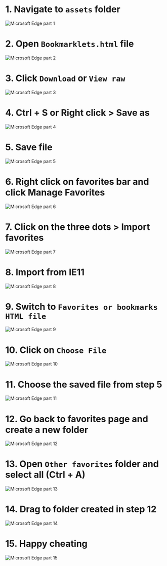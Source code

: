 # 1. Navigate to `assets` folder

![Microsoft Edge part 1](</tutorial/edge/part%20(1).png>)

# 2. Open `Bookmarklets.html` file

![Microsoft Edge part 2](</tutorial/edge/part%20(2).png>)

# 3. Click `Download` or `View raw`

![Microsoft Edge part 3](</tutorial/edge/part%20(3).png>)

# 4. Ctrl + S or Right click > Save as

![Microsoft Edge part 4](</tutorial/edge/part%20(4).png>)

# 5. Save file

![Microsoft Edge part 5](</tutorial/edge/part%20(5).png>)

# 6. Right click on favorites bar and click Manage Favorites

![Microsoft Edge part 6](</tutorial/edge/part%20(6).png>)

# 7. Click on the three dots > Import favorites

![Microsoft Edge part 7](</tutorial/edge/part%20(7).png>)

# 8. Import from IE11

![Microsoft Edge part 8](</tutorial/edge/part%20(8).png>)

# 9. Switch to `Favorites or bookmarks HTML file`

![Microsoft Edge part 9](</tutorial/edge/part%20(9).png>)

# 10. Click on `Choose File`

![Microsoft Edge part 10](</tutorial/edge/part%20(10).png>)

# 11. Choose the saved file from step 5

![Microsoft Edge part 11](</tutorial/edge/part%20(11).png>)

# 12. Go back to favorites page and create a new folder

![Microsoft Edge part 12](</tutorial/edge/part%20(12).png>)

# 13. Open `Other favorites` folder and select all (Ctrl + A)

![Microsoft Edge part 13](</tutorial/edge/part%20(13).png>)

# 14. Drag to folder created in step 12

![Microsoft Edge part 14](</tutorial/edge/part%20(14).png>)

# 15. Happy cheating

![Microsoft Edge part 15](</tutorial/edge/part%20(15).png>)
